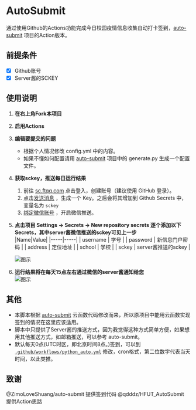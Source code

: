 # AutoSubmit  

通过使用Github的Actions功能完成今日校园疫情信息收集自动打卡签到，[auto-submit](https://github.com/ZimoLoveShuang/auto-submit) 项目的Action版本。

## 前提条件
- [x] Github账号
- [x] Server酱的SCKEY

## 使用说明

1. **在右上角Fork本项目**  
2. **启用Actions**
3. **编辑要提交的问题**
   - 根据个人情况修改 config.yml 中的内容。
   - 如果不懂如何配置请用 [auto-submit](https://github.com/ZimoLoveShuang/auto-submit) 项目中的 generate.py 生成一个配置文件。
4. **获取sckey，推送每日运行结果**  
   1. 前往 [sc.ftqq.com](http://sc.ftqq.com/3.version) 点击登入，创建账号（建议使用 GitHub 登录）。
   2. 点击[发送消息](http://sc.ftqq.com/?c=code) ，生成一个 Key。之后会将其增加到 Github Secrets 中，变量名为 `sckey`
   3. [绑定微信账号](http://sc.ftqq.com/?c=wechat&a=bind) ，开启微信推送。
5. **点击项目 Settings -> Secrets -> New repository secrets 逐个添加以下 Secrets，其中server酱微信推送的sckey可见上一步**  
   |Name|Value|
   |-----|-----|
   | username | 学号 |
   | password | 新信息门户密码 |
   | address | 定位地址 |
   | school | 学校 |
   | sckey | server酱推送的sckey |  

   ![图示](https://raw.githubusercontent.com/TUT123456/Cpdaily_Submit/main/docs/imgs/secret.png)
5. **运行结果将在每天15点左右通过微信的server酱通知给您**  
   ![图示](https://raw.githubusercontent.com/TUT123456/Cpdaily_Submit/main/docs/imgs/result.jpg)

## 其他
   - 本脚本根据 [auto-submit](https://github.com/ZimoLoveShuang/auto-submit) 云函数代码修改而来，所以原项目中能用云函数实现签到的情况在这里应该适用。
   - 脚本中只提供了Server酱的推送方式，因为我觉得这种方式简单方便，如果想用其他推送方式，如邮箱推送，可以参考 auto-submit。
   - 默认每天0点(UTC时区，即北京时间8点。)签到，可以到 [`.github/workflows/python_auto.yml`](https://github.com/TUT123456/Cpdaily_Submit/blob/77c5810562005bde2dba37306deb99ad057d6d17/.github/workflows/python_auto.yml#L12) 修改，cron格式，第二位数字代表当天时间，以此类推。
## 致谢

@ZimoLoveShuang/auto-submit 提供签到代码
@qdddz/HFUT_AutoSubmit 提供Action思路

